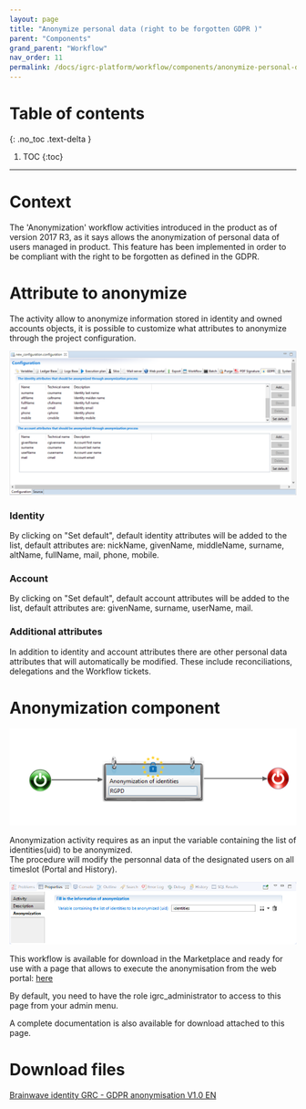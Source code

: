 ```yaml
---
layout: page
title: "Anonymize personal data (right to be forgotten GDPR )"
parent: "Components"
grand_parent: "Workflow"
nav_order: 11
permalink: /docs/igrc-platform/workflow/components/anonymize-personal-data/
---
```


# Table of contents
{: .no_toc .text-delta }

1. TOC
{:toc}
---

# Context

The 'Anonymization' workflow activities introduced in the product as of version 2017 R3, as it says allows the anonymization of personal data of users managed in product. This feature has been implemented in order to be compliant with the right to be forgotten as defined in the GDPR.  

# Attribute to anonymize

The activity allow to anonymize information stored in identity and owned accounts objects, it is possible to customize what attributes to anonymize through the project configuration.   

![Attribute to anonymize](../images/2018-05-22-17-52-12.png "Attribute to anonymize")         

### Identity

By clicking on "Set default", default identity attributes will be added to the list, default attributes are: nickName, givenName, middleName, surname, altName, fullName, mail, phone, mobile.

### Account

By clicking on "Set default", default account attributes will be added to the list, default attributes are: givenName, surname, userName, mail.

### Additional attributes

In addition to identity and account attributes there are other personal data attributes that will automatically be modified. These include reconciliations, delegations and the Workflow tickets.

# Anonymization component  

![Anonymization component](../images/2018-05-22_17_53_39-iGRC_Properties_-_demo_workflow_custom_anonymization.workflow_-_iGRC_Analytics.png "Anonymization component")         

Anonymization activity requires as an input the variable containing the list of identities(uid) to be anonymized.   
The procedure will modify the personnal data of the designated users on all timeslot (Portal and History).    

![Anonymization component](../images/2018-05-22_17_55_32-iGRC_Properties_-_demo_workflow_custom_anonymization.workflow_-_iGRC_Analytics.png "Anonymization component")         

This workflow is available for download in the Marketplace and ready for use with a page that allows to execute the anonymisation from the web portal: [here](https://marketplace.brainwavegrc.com/package/bw_gdpr_anonymisation/)   

By default, you need to have the role igrc\_administrator to access to this page from your admin menu.  

A complete documentation is also available for download attached to this page.  

# Download files

[Brainwave identity GRC - GDPR anonymisation V1.0 EN](https://download.brainwavegrc.com/index.php/s/jYPQTP69pnn3ag5)
